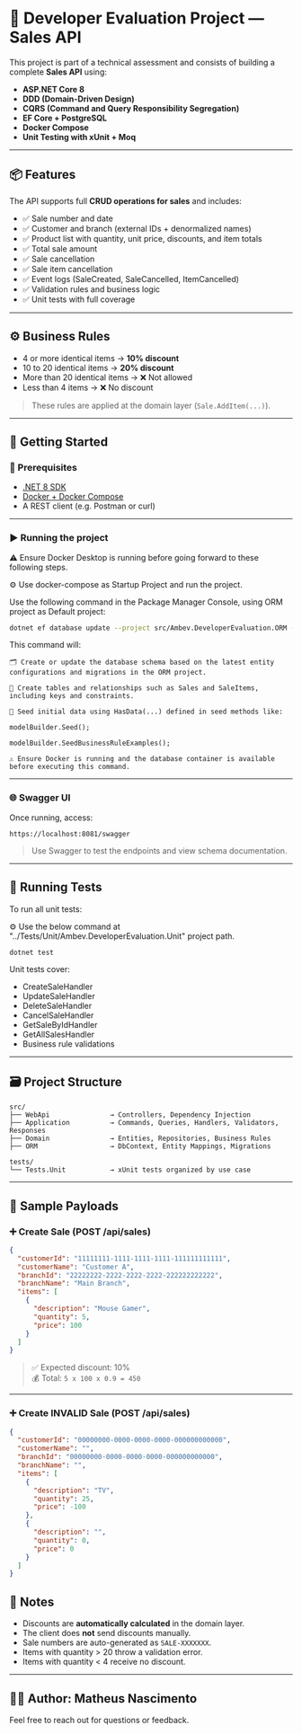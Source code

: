# 🧪 Developer Evaluation Project — Sales API

This project is part of a technical assessment and consists of building a complete **Sales API** using:

- **ASP.NET Core 8**
- **DDD (Domain-Driven Design)**
- **CQRS (Command and Query Responsibility Segregation)**
- **EF Core + PostgreSQL**
- **Docker Compose**
- **Unit Testing with xUnit + Moq**

---

## 📦 Features

The API supports full **CRUD operations for sales** and includes:

- ✅ Sale number and date  
- ✅ Customer and branch (external IDs + denormalized names)  
- ✅ Product list with quantity, unit price, discounts, and item totals  
- ✅ Total sale amount  
- ✅ Sale cancellation  
- ✅ Sale item cancellation  
- ✅ Event logs (SaleCreated, SaleCancelled, ItemCancelled)  
- ✅ Validation rules and business logic  
- ✅ Unit tests with full coverage  

---

## ⚙️ Business Rules

- 4 or more identical items → **10% discount**  
- 10 to 20 identical items → **20% discount**  
- More than 20 identical items → ❌ Not allowed  
- Less than 4 items → ❌ No discount  

> These rules are applied at the domain layer (`Sale.AddItem(...)`).

---

## 🚀 Getting Started

### 🔧 Prerequisites

- [.NET 8 SDK](https://dotnet.microsoft.com/)
- [Docker + Docker Compose](https://www.docker.com/)
- A REST client (e.g. Postman or curl)

---

### ▶️ Running the project

⚠️ Ensure Docker Desktop is running before going forward to these following steps.

⚙️ Use docker-compose as Startup Project and run the project.

Use the following command in the Package Manager Console, using ORM project as Default project:

```bash
dotnet ef database update --project src/Ambev.DeveloperEvaluation.ORM --startup-project src/Ambev.DeveloperEvaluation.WebApi
```

This command will:

```
🗂 Create or update the database schema based on the latest entity configurations and migrations in the ORM project.

🧱 Create tables and relationships such as Sales and SaleItems, including keys and constraints.

🌱 Seed initial data using HasData(...) defined in seed methods like:

modelBuilder.Seed();

modelBuilder.SeedBusinessRuleExamples();

⚠️ Ensure Docker is running and the database container is available before executing this command.
```

---

### 🌐 Swagger UI

Once running, access:

```
https://localhost:8081/swagger
```

> Use Swagger to test the endpoints and view schema documentation.

---

## 🧪 Running Tests

To run all unit tests:

⚙️ Use the below command at "../Tests/Unit/Ambev.DeveloperEvaluation.Unit" project path.
```bash
dotnet test
```

Unit tests cover:

- CreateSaleHandler  
- UpdateSaleHandler  
- DeleteSaleHandler  
- CancelSaleHandler  
- GetSaleByIdHandler  
- GetAllSalesHandler  
- Business rule validations  

---

## 🗃️ Project Structure

```
src/
├── WebApi               → Controllers, Dependency Injection
├── Application          → Commands, Queries, Handlers, Validators, Responses
├── Domain               → Entities, Repositories, Business Rules
├── ORM                  → DbContext, Entity Mappings, Migrations

tests/
└── Tests.Unit           → xUnit tests organized by use case
```

---

## 🧾 Sample Payloads

### ➕ Create Sale (POST /api/sales)

```json
{
  "customerId": "11111111-1111-1111-1111-111111111111",
  "customerName": "Customer A",
  "branchId": "22222222-2222-2222-2222-222222222222",
  "branchName": "Main Branch",
  "items": [
    {
      "description": "Mouse Gamer",
      "quantity": 5,
      "price": 100
    }
  ]
}
```

> ✅ Expected discount: 10%  
> 💰 Total: `5 x 100 x 0.9 = 450`

---

### ➕ Create INVALID Sale (POST /api/sales)

```json
{
  "customerId": "00000000-0000-0000-0000-000000000000",
  "customerName": "",
  "branchId": "00000000-0000-0000-0000-000000000000",
  "branchName": "",
  "items": [
    {
      "description": "TV",
      "quantity": 25,
      "price": -100
    },
    {
      "description": "",
      "quantity": 0,
      "price": 0
    }
  ]
}
```

## 📝 Notes

- Discounts are **automatically calculated** in the domain layer.  
- The client does **not** send discounts manually.  
- Sale numbers are auto-generated as `SALE-XXXXXXX`.  
- Items with quantity > 20 throw a validation error.  
- Items with quantity < 4 receive no discount.

---

## 👨‍💻 Author: Matheus Nascimento
Feel free to reach out for questions or feedback.
